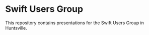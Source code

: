 # Swift Users Group

This repository contains presentations for the Swift Users Group in Huntsville.
